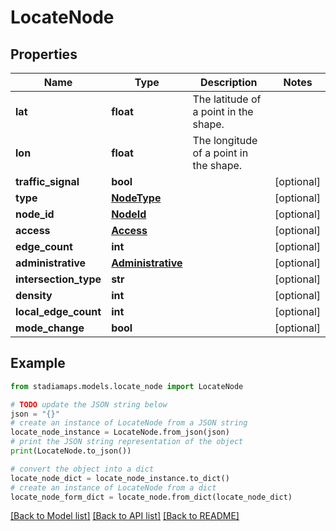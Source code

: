 # LocateNode


## Properties

Name | Type | Description | Notes
------------ | ------------- | ------------- | -------------
**lat** | **float** | The latitude of a point in the shape. | 
**lon** | **float** | The longitude of a point in the shape. | 
**traffic_signal** | **bool** |  | [optional] 
**type** | [**NodeType**](NodeType.md) |  | [optional] 
**node_id** | [**NodeId**](NodeId.md) |  | [optional] 
**access** | [**Access**](Access.md) |  | [optional] 
**edge_count** | **int** |  | [optional] 
**administrative** | [**Administrative**](Administrative.md) |  | [optional] 
**intersection_type** | **str** |  | [optional] 
**density** | **int** |  | [optional] 
**local_edge_count** | **int** |  | [optional] 
**mode_change** | **bool** |  | [optional] 

## Example

```python
from stadiamaps.models.locate_node import LocateNode

# TODO update the JSON string below
json = "{}"
# create an instance of LocateNode from a JSON string
locate_node_instance = LocateNode.from_json(json)
# print the JSON string representation of the object
print(LocateNode.to_json())

# convert the object into a dict
locate_node_dict = locate_node_instance.to_dict()
# create an instance of LocateNode from a dict
locate_node_form_dict = locate_node.from_dict(locate_node_dict)
```
[[Back to Model list]](../README.md#documentation-for-models) [[Back to API list]](../README.md#documentation-for-api-endpoints) [[Back to README]](../README.md)


